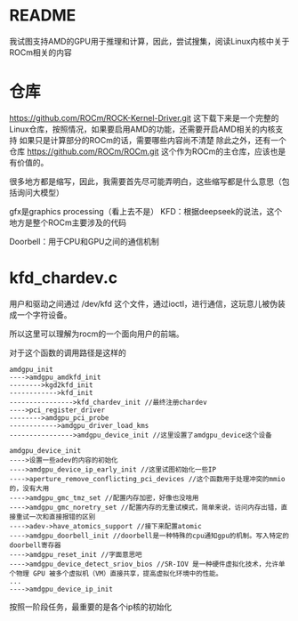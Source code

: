 # README
我试图支持AMD的GPU用于推理和计算，因此，尝试搜集，阅读Linux内核中关于ROCm相关的内容

# 仓库
https://github.com/ROCm/ROCK-Kernel-Driver.git
这下载下来是一个完整的Linux仓库，按照情况，如果要启用AMD的功能，还需要开启AMD相关的内核支持
如果只是计算部分的ROCm的话，需要哪些内容尚不清楚
除此之外，还有一个仓库
https://github.com/ROCm/ROCm.git
这个作为ROCm的主仓库，应该也是有价值的。

很多地方都是缩写，因此，我需要首先尽可能弄明白，这些缩写都是什么意思（包括询问大模型）

gfx是graphics processing（看上去不是）
KFD：根据deepseek的说法，这个地方是整个ROCm主要涉及的代码

Doorbell：用于CPU和GPU之间的通信机制

# kfd_chardev.c
用户和驱动之间通过
/dev/kfd
这个文件，通过ioctl，进行通信，这玩意儿被伪装成一个字符设备。

所以这里可以理解为rocm的一个面向用户的前端。

对于这个函数的调用路径是这样的

```
amdgpu_init
---->amdgpu_amdkfd_init
-------->kgd2kfd_init
------------>kfd_init
---------------->kfd_chardev_init //最终注册chardev
---->pci_register_driver
-------->amdgpu_pci_probe
------------>amdgpu_driver_load_kms
---------------->amdgpu_device_init //这里设置了amdgpu_device这个设备
```

```
amdgpu_device_init
---->设置一些adev的内容的初始化
---->amdgpu_device_ip_early_init //这里试图初始化一些IP
---->aperture_remove_conflicting_pci_devices //这个函数用于处理冲突的mmio的，没有大用
---->amdgpu_gmc_tmz_set //配置内存加密，好像也没啥用
---->amdgpu_gmc_noretry_set //配置内存的无重试模式，简单来说，访问内存出错，直接重试一次和直接报错的区别
---->adev->have_atomics_support //接下来配置atomic
---->amdgpu_doorbell_init //doorbell是一种特殊的cpu通知gpu的机制。写入特定的doorbell寄存器
---->amdgpu_reset_init //字面意思吧
---->amdgpu_device_detect_sriov_bios //SR-IOV 是一种硬件虚拟化技术，允许单个物理 GPU 被多个虚拟机（VM）直接共享，提高虚拟化环境中的性能。
...
---->amdgpu_device_ip_init

```
按照一阶段任务，最重要的是各个ip核的初始化

